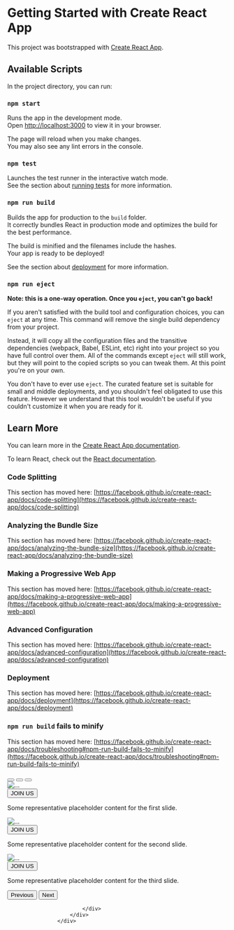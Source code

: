 # Getting Started with Create React App

This project was bootstrapped with [Create React App](https://github.com/facebook/create-react-app).

## Available Scripts

In the project directory, you can run:

### `npm start`

Runs the app in the development mode.\
Open [http://localhost:3000](http://localhost:3000) to view it in your browser.

The page will reload when you make changes.\
You may also see any lint errors in the console.

### `npm test`

Launches the test runner in the interactive watch mode.\
See the section about [running tests](https://facebook.github.io/create-react-app/docs/running-tests) for more information.

### `npm run build`

Builds the app for production to the `build` folder.\
It correctly bundles React in production mode and optimizes the build for the best performance.

The build is minified and the filenames include the hashes.\
Your app is ready to be deployed!

See the section about [deployment](https://facebook.github.io/create-react-app/docs/deployment) for more information.

### `npm run eject`

**Note: this is a one-way operation. Once you `eject`, you can't go back!**

If you aren't satisfied with the build tool and configuration choices, you can `eject` at any time. This command will remove the single build dependency from your project.

Instead, it will copy all the configuration files and the transitive dependencies (webpack, Babel, ESLint, etc) right into your project so you have full control over them. All of the commands except `eject` will still work, but they will point to the copied scripts so you can tweak them. At this point you're on your own.

You don't have to ever use `eject`. The curated feature set is suitable for small and middle deployments, and you shouldn't feel obligated to use this feature. However we understand that this tool wouldn't be useful if you couldn't customize it when you are ready for it.

## Learn More

You can learn more in the [Create React App documentation](https://facebook.github.io/create-react-app/docs/getting-started).

To learn React, check out the [React documentation](https://reactjs.org/).

### Code Splitting

This section has moved here: [https://facebook.github.io/create-react-app/docs/code-splitting](https://facebook.github.io/create-react-app/docs/code-splitting)

### Analyzing the Bundle Size

This section has moved here: [https://facebook.github.io/create-react-app/docs/analyzing-the-bundle-size](https://facebook.github.io/create-react-app/docs/analyzing-the-bundle-size)

### Making a Progressive Web App

This section has moved here: [https://facebook.github.io/create-react-app/docs/making-a-progressive-web-app](https://facebook.github.io/create-react-app/docs/making-a-progressive-web-app)

### Advanced Configuration

This section has moved here: [https://facebook.github.io/create-react-app/docs/advanced-configuration](https://facebook.github.io/create-react-app/docs/advanced-configuration)

### Deployment

This section has moved here: [https://facebook.github.io/create-react-app/docs/deployment](https://facebook.github.io/create-react-app/docs/deployment)

### `npm run build` fails to minify

This section has moved here: [https://facebook.github.io/create-react-app/docs/troubleshooting#npm-run-build-fails-to-minify](https://facebook.github.io/create-react-app/docs/troubleshooting#npm-run-build-fails-to-minify)

<div class="col-xs-12 col-sm-12 col-md-6 col-xl-12 ">
                        <div class="row">
                            <div class="col-12">
                                <div id="carouselExampleDark" class="carousel carousel-dark slide">
                                    <div class="carousel-indicators">
                                        <button type="button" data-bs-target="#carouselExampleDark" data-bs-slide-to="0" class="active" aria-current="true" aria-label="Slide 1"></button>
                                        <button type="button" data-bs-target="#carouselExampleDark" data-bs-slide-to="1" aria-label="Slide 2"></button>
                                        <button type="button" data-bs-target="#carouselExampleDark" data-bs-slide-to="2" aria-label="Slide 3"></button>
                                    </div>
                                    <div class="carousel-inner">
                                        <div class="carousel-item active" data-bs-interval="10000">
                                            <img src="https://www.itln.in/h-upload/2022/05/27/26062-myntra-introduces-under-48-hour-delivery.webp" class="d-block w-100" alt="..." />
                                            <div class="carousel-caption d-none d-md-block" >
                                                <button type="button" class="btn btn-danger" style={{ position: "relative", bottom: "45px" }}>JOIN US</button>
                                                <p>Some representative placeholder content for the first slide.</p>
                                            </div>
                                        </div>
                                        <div class="carousel-item" data-bs-interval="2000">
                                            <img src="https://www.digiwebart.com/wp-content/uploads/2018/03/Top-10-Biggest-Fashion-E-commerce-Brands-in-India.jpeg" class="d-block w-100" alt="..." />
                                            <div class="carousel-caption d-none d-md-block">
                                                <button type="button" class="btn btn-danger" style={{ position: "relative", bottom: "45px" }}>JOIN US</button>
                                                <p>Some representative placeholder content for the second slide.</p>
                                            </div>
                                        </div>
                                        <div class="carousel-item">
                                            <img src="https://blog.myntra.com//wp-content/uploads/2016/09/Myntra_TryAndBuy2.jpg" class="d-block w-100" alt="..." />
                                            <div class="carousel-caption d-none d-md-block">
                                                <button type="button" class="btn btn-danger" style={{ position: "relative", bottom: "70px" }}>JOIN US</button>
                                                <p>Some representative placeholder content for the third slide.</p>
                                            </div>
                                        </div>
                                    </div>
                                    <button class="carousel-control-prev" type="button" data-bs-target="#carouselExampleDark" data-bs-slide="prev">
                                        <span class="carousel-control-prev-icon" aria-hidden="true"></span>
                                        <span class="visually-hidden">Previous</span>
                                    </button>
                                    <button class="carousel-control-next" type="button" data-bs-target="#carouselExampleDark" data-bs-slide="next">
                                        <span class="carousel-control-next-icon" aria-hidden="true"></span>
                                        <span class="visually-hidden">Next</span>
                                    </button>
                                </div>

                            </div>
                        </div>
                    </div>
